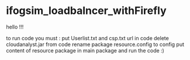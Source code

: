 # ifogsim_loadbalncer_withFirefly
hello !!!

to run code you must :
put  Userlist.txt  and csp.txt url in code
delete cloudanalyst.jar from code
rename package resource.config to config
put content of resource package in main package 
and run the code :)
